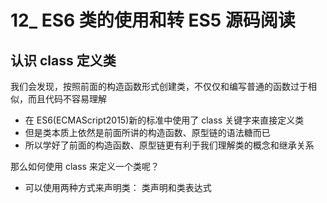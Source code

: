 # 12\_ ES6 类的使用和转 ES5 源码阅读

## 认识 class 定义类

我们会发现，按照前面的构造函数形式创建类，不仅仅和编写普通的函数过于相似，而且代码不容易理解

- 在 ES6(ECMAScript2015)新的标准中使用了 class 关键字来直接定义类
- 但是类本质上依然是前面所讲的构造函数、原型链的语法糖而已
- 所以学好了前面的构造函数、原型链更有利于我们理解类的概念和继承关系

那么如何使用 class 来定义一个类呢？

- 可以使用两种方式来声明类： 类声明和类表达式
